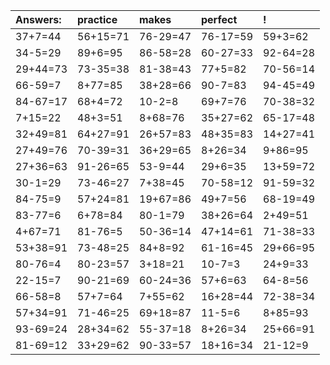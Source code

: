 | Answers: | practice | makes | perfect | ! |
| :--- | :--- | :--- | :--- | :--- |
| 37+7=44 | 56+15=71 | 76-29=47 | 76-17=59 | 59+3=62 | 
| 34-5=29 | 89+6=95 | 86-58=28 | 60-27=33 | 92-64=28 | 
| 29+44=73 | 73-35=38 | 81-38=43 | 77+5=82 | 70-56=14 | 
| 66-59=7 | 8+77=85 | 38+28=66 | 90-7=83 | 94-45=49 | 
| 84-67=17 | 68+4=72 | 10-2=8 | 69+7=76 | 70-38=32 | 
| 7+15=22 | 48+3=51 | 8+68=76 | 35+27=62 | 65-17=48 | 
| 32+49=81 | 64+27=91 | 26+57=83 | 48+35=83 | 14+27=41 | 
| 27+49=76 | 70-39=31 | 36+29=65 | 8+26=34 | 9+86=95 | 
| 27+36=63 | 91-26=65 | 53-9=44 | 29+6=35 | 13+59=72 | 
| 30-1=29 | 73-46=27 | 7+38=45 | 70-58=12 | 91-59=32 | 
| 84-75=9 | 57+24=81 | 19+67=86 | 49+7=56 | 68-19=49 | 
| 83-77=6 | 6+78=84 | 80-1=79 | 38+26=64 | 2+49=51 | 
| 4+67=71 | 81-76=5 | 50-36=14 | 47+14=61 | 71-38=33 | 
| 53+38=91 | 73-48=25 | 84+8=92 | 61-16=45 | 29+66=95 | 
| 80-76=4 | 80-23=57 | 3+18=21 | 10-7=3 | 24+9=33 | 
| 22-15=7 | 90-21=69 | 60-24=36 | 57+6=63 | 64-8=56 | 
| 66-58=8 | 57+7=64 | 7+55=62 | 16+28=44 | 72-38=34 | 
| 57+34=91 | 71-46=25 | 69+18=87 | 11-5=6 | 8+85=93 | 
| 93-69=24 | 28+34=62 | 55-37=18 | 8+26=34 | 25+66=91 | 
| 81-69=12 | 33+29=62 | 90-33=57 | 18+16=34 | 21-12=9 | 
